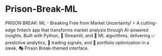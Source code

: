 # Prison-Break-ML
PRISON BREAK: ML - Breaking Free from Market Uncertainty! ⚡ A cutting-edge fintech app that transforms market analysis through AI-powered insights. Built with Python, 🎯 Streamlit, and 🤖 ML algorithms, delivering 📈 predictive analytics, 🔔 trading signals, and 💼 portfolio optimization in a sleek, 🎭 Prison Break-themed interface.
